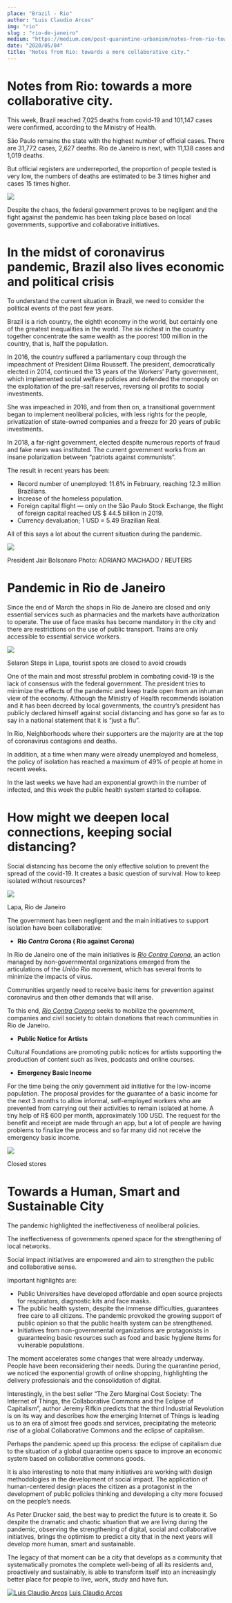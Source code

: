 ```yaml
---
place: "Brazil - Rio"
author: "Luis Claudio Arcos"
img: "rio"
slug : "rio-de-janeiro"
medium: "https://medium.com/post-quarantine-urbanism/notes-from-rio-towards-a-more-collaborative-city-6c94d563c6d9"
date: "2020/05/04"
title: "Notes from Rio: towards a more collaborative city."
---
```


Notes from Rio: towards a more collaborative city.
==================================================

This week, Brazil reached 7,025 deaths from covid-19 and 101,147 cases were confirmed, according to the Ministry of Health.

São Paulo remains the state with the highest number of official cases. There are 31,772 cases, 2,627 deaths. Rio de Janeiro is next, with 11,138 cases and 1,019 deaths.

But official registers are underreported, the proportion of people tested is very low, the numbers of deaths are estimated to be 3 times higher and cases 15 times higher.

<img src="https://miro.medium.com/max/1400/0*jK9AuiIObdyeBtQj.png"/>

Despite the chaos, the federal government proves to be negligent and the fight against the pandemic has been taking place based on local governments, supportive and collaborative initiatives.

In the midst of coronavirus pandemic, Brazil also lives economic and political crisis
=====================================================================================

To understand the current situation in Brazil, we need to consider the political events of the past few years.

Brazil is a rich country, the eighth economy in the world, but certainly one of the greatest inequalities in the world. The six richest in the country together concentrate the same wealth as the poorest 100 million in the country, that is, half the population.

In 2016, the country suffered a parliamentary coup through the impeachment of President Dilma Rousseff. The president, democratically elected in 2014, continued the 13 years of the Workers’ Party government, which implemented social welfare policies and defended the monopoly on the exploitation of the pre-salt reserves, reversing oil profits to social investments.

She was impeached in 2016, and from then on, a transitional government began to implement neoliberal policies, with less rights for the people, privatization of state-owned companies and a freeze for 20 years of public investments.

In 2018, a far-right government, elected despite numerous reports of fraud and fake news was instituted. The current government works from an insane polarization between “patriots against communists“.

The result in recent years has been:

*   Record number of unemployed: 11.6% in February, reaching 12.3 million Brazilians.
*   Increase of the homeless population.
*   Foreign capital flight — only on the São Paulo Stock Exchange, the flight of foreign capital reached US $ 44.5 billion in 2019.
*   Currency devaluation; 1 USD = 5.49 Brazilian Real.

All of this says a lot about the current situation during the pandemic.

<img class="s t u hs ai" src="https://miro.medium.com/max/1400/1*8dnq8eYl5S_YO_Igs6VQMw.jpeg"/>

President Jair Bolsonaro Photo: ADRIANO MACHADO / REUTERS

Pandemic in Rio de Janeiro
==========================

Since the end of March the shops in Rio de Janeiro are closed and only essential services such as pharmacies and the markets have authorization to operate. The use of face masks has become mandatory in the city and there are restrictions on the use of public transport. Trains are only accessible to essential service workers.

<img class="s t u hs ai" src="https://miro.medium.com/max/1400/0*8PX3dkFrs1sH1iO6.jpeg"/>

Selaron Steps in Lapa, tourist spots are closed to avoid crowds

One of the main and most stressful problem in combating covid-19 is the lack of consensus with the federal government. The president tries to minimize the effects of the pandemic and keep trade open from an inhuman view of the economy. Although the Ministry of Health recommends isolation and it has been decreed by local governments, the country’s president has publicly declared himself against social distancing and has gone so far as to say in a national statement that it is “just a flu”.

In Rio, Neighborhoods where their supporters are the majority are at the top of coronavirus contagions and deaths.

In addition, at a time when many were already unemployed and homeless, the policy of isolation has reached a maximum of 49% of people at home in recent weeks.

In the last weeks we have had an exponential growth in the number of infected, and this week the public health system started to collapse.

How might we deepen local connections, keeping social distancing?
=================================================================

Social distancing has become the only effective solution to prevent the spread of the covid-19. It creates a basic question of survival: How to keep isolated without resources?

<img class="s t u hs ai" src="https://miro.medium.com/max/1400/0*LY2Jqi0nKNz1EKtv.jpeg"/>

Lapa, Rio de Janeiro

The government has been negligent and the main initiatives to support isolation have been collaborative:

*   **Rio _Contra_ Corona ( Rio against Corona)**

In Rio de Janeiro one of the main initiatives is [_Rio Contra Corona_](http://www.riocontracorona.org/), an action managed by non-governmental organizations emerged from the articulations of the _União Rio_ movement, which has several fronts to minimize the impacts of virus.

Communities urgently need to receive basic items for prevention against coronavirus and then other demands that will arise.

To this end, [_Rio Contra Corona_](https://www.riocontracorona.org/) seeks to mobilize the government, companies and civil society to obtain donations that reach communities in Rio de Janeiro.

*   **Public Notice for Artists**

Cultural Foundations are promoting public notices for artists supporting the production of content such as lives, podcasts and online courses.

*   **Emergency Basic Income**

For the time being the only government aid initiative for the low-income population. The proposal provides for the guarantee of a basic income for the next 3 months to allow informal, self-employed workers who are prevented from carrying out their activities to remain isolated at home. A tiny help of R$ 600 per month, approximately 100 USD. The request for the benefit and receipt are made through an app, but a lot of people are having problems to finalize the process and so far many did not receive the emergency basic income.

<img class="s t u hs ai" src="https://miro.medium.com/max/1400/0*GpCClNs5ncEYVnXO.jpeg"/>

Closed stores

Towards a Human, Smart and Sustainable City
===========================================

The pandemic highlighted the ineffectiveness of neoliberal policies.

The ineffectiveness of governments opened space for the strengthening of local networks.

Social impact initiatives are empowered and aim to strengthen the public and collaborative sense.

Important highlights are:

*   Public Universities have developed affordable and open source projects for respirators, diagnostic kits and face masks.
*   The public health system, despite the immense difficulties, guarantees free care to all citizens. The pandemic provoked the growing support of public opinion so that the public health system can be strengthened.
*   Initiatives from non-governmental organizations are protagonists in guaranteeing basic resources such as food and basic hygiene items for vulnerable populations.

The moment accelerates some changes that were already underway. People have been reconsidering their needs. During the quarantine period, we noticed the exponential growth of online shopping, highlighting the delivery professionals and the consolidation of digital.

Interestingly, in the best seller “The Zero Marginal Cost Society: The Internet of Things, the Collaborative Commons and the Eclipse of Capitalism”, author Jeremy Rifkin predicts that the third Industrial Revolution is on its way and describes how the emerging Internet of Things is leading us to an era of almost free goods and services, precipitating the meteoric rise of a global Collaborative Commons and the eclipse of capitalism.

Perhaps the pandemic speed up this process: the eclipse of capitalism due to the situation of a global quarantine opens space to improve an economic system based on collaborative commons goods.

It is also interesting to note that many initiatives are working with design methodologies in the development of social impact. The application of human-centered design places the citizen as a protagonist in the development of public policies thinking and developing a city more focused on the people’s needs.

As Peter Drucker said, the best way to predict the future is to create it. So despite the dramatic and chaotic situation that we are living during the pandemic, observing the strengthening of digital, social and collaborative initiatives, brings the optimism to predict a city that in the next years will develop more human, smart and sustainable.

The legacy of that moment can be a city that develops as a community that systematically promotes the complete well-being of all its residents and, proactively and sustainably, is able to transform itself into an increasingly better place for people to live, work, study and have fun.

[![Luis Claudio Arcos](https://miro.medium.com/fit/c/96/96/2*1bqO9_Be9WV2sNPt_fjn7A.jpeg)](https://medium.com/@lcarcos?source=post_page-----6c94d563c6d9----------------------)
[Luis Claudio Arcos](https://medium.com/@lcarcos?source=post_page-----6c94d563c6d9----------------------)